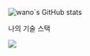 ![wano`s GitHub stats](https://github-readme-stats.vercel.app/api?username=jiwanwoo-97&theme=blue&show_icons=true)




나의 기술 스택

<img src="https://img.shields.io/badge/-Java-blue">
